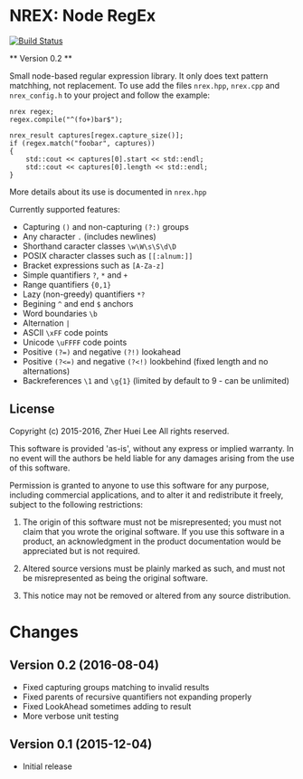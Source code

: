 # NREX: Node RegEx

[![Build Status](https://travis-ci.org/leezh/nrex.svg?branch=master)](https://travis-ci.org/leezh/nrex)

** Version 0.2 **

Small node-based regular expression library. It only does text pattern
matchhing, not replacement. To use add the files `nrex.hpp`, `nrex.cpp`
and `nrex_config.h` to your project and follow the example:

	nrex regex;
	regex.compile("^(fo+)bar$");

	nrex_result captures[regex.capture_size()];
	if (regex.match("foobar", captures))
	{
		std::cout << captures[0].start << std::endl;
		std::cout << captures[0].length << std::endl;
	}

More details about its use is documented in `nrex.hpp`

Currently supported features:
 * Capturing `()` and non-capturing `(?:)` groups
 * Any character `.` (includes newlines)
 * Shorthand caracter classes `\w\W\s\S\d\D`
 * POSIX character classes such as `[[:alnum:]]`
 * Bracket expressions such as `[A-Za-z]`
 * Simple quantifiers `?`, `*` and `+`
 * Range quantifiers `{0,1}`
 * Lazy (non-greedy) quantifiers `*?`
 * Begining `^` and end `$` anchors
 * Word boundaries `\b`
 * Alternation `|`
 * ASCII `\xFF` code points
 * Unicode `\uFFFF` code points
 * Positive `(?=)` and negative `(?!)` lookahead
 * Positive `(?<=)` and negative `(?<!)` lookbehind (fixed length and no alternations)
 * Backreferences `\1` and `\g{1}` (limited by default to 9 - can be unlimited)

## License

Copyright (c) 2015-2016, Zher Huei Lee
All rights reserved.

This software is provided 'as-is', without any express or implied
warranty.  In no event will the authors be held liable for any damages
arising from the use of this software.

Permission is granted to anyone to use this software for any purpose,
including commercial applications, and to alter it and redistribute it
freely, subject to the following restrictions:

 1. The origin of this software must not be misrepresented; you must not
    claim that you wrote the original software. If you use this software
    in a product, an acknowledgment in the product documentation would
    be appreciated but is not required.
    
 2. Altered source versions must be plainly marked as such, and must not
    be misrepresented as being the original software.
    
 3. This notice may not be removed or altered from any source
    distribution.


# Changes

## Version 0.2 (2016-08-04)
 * Fixed capturing groups matching to invalid results
 * Fixed parents of recursive quantifiers not expanding properly
 * Fixed LookAhead sometimes adding to result
 * More verbose unit testing

## Version 0.1 (2015-12-04)
 * Initial release
